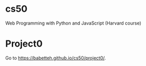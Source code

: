 # cs50
Web Programming with Python and JavaScript (Harvard course)

# Project0
Go to https://babetteh.github.io/cs50/project0/.
